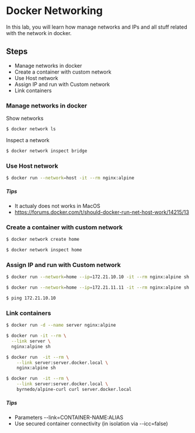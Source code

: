 # Docker Networking

In this lab, you will learn how manage networks and IPs and all stuff related with the network in docker.

## Steps

- Manage networks in docker
- Create a container with custom network
- Use Host network
- Assign IP and run with Custom network
- Link containers

### Manage networks in docker

Show networks
```sh
$ docker network ls
```

Inspect a network
```sh
$ docker network inspect bridge
```

### Use Host network

```sh
$ docker run --network=host -it --rm nginx:alpine
```

##### Tips
- It actualy does not works in MacOS
- https://forums.docker.com/t/should-docker-run-net-host-work/14215/13

### Create a container with custom network

```sh
$ docker network create home
```

```sh
$ docker network inspect home
```

### Assign IP and run with Custom network

```sh
$ docker run --network=home --ip=172.21.10.10 -it --rm nginx:alpine sh
```

```sh
$ docker run --network=home --ip=172.21.11.11 -it --rm nginx:alpine sh
```

```sh
$ ping 172.21.10.10
```

### Link containers

```sh
$ docker run -d --name server nginx:alpine
```

```sh
$ docker run -it --rm \
  --link server \
  nginx:alpine sh
```

```sh
$ docker run  -it --rm \
    --link server:server.docker.local \
    nginx:alpine sh
```

```sh
$ docker run  -it --rm \
    --link server:server.docker.local \
    byrnedo/alpine-curl curl server.docker.local
```

##### Tips
- Parameters --link=CONTAINER-NAME:ALIAS
- Use secured container connectivity (in isolation via --icc=false)
